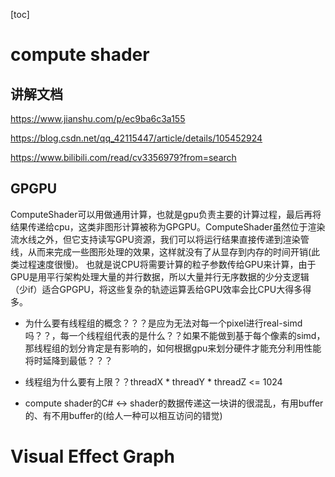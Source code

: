 [toc]


# compute shader
## 讲解文档
https://www.jianshu.com/p/ec9ba6c3a155

https://blog.csdn.net/qq_42115447/article/details/105452924

https://www.bilibili.com/read/cv3356979?from=search

## GPGPU
ComputeShader可以用做通用计算，也就是gpu负责主要的计算过程，最后再将结果传递给cpu，这类非图形计算被称为GPGPU。ComputeShader虽然位于渲染流水线之外，但它支持读写GPU资源，我们可以将运行结果直接传递到渲染管线，从而来完成一些图形处理的效果，这样就没有了从显存到内存的时间开销(此类过程速度很慢)。
也就是说CPU将需要计算的粒子参数传给GPU来计算，由于GPU是用平行架构处理大量的并行数据，所以大量并行无序数据的少分支逻辑（少if）适合GPGPU，将这些复杂的轨迹运算丢给GPU效率会比CPU大得多得多。



- 为什么要有线程组的概念？？？是应为无法对每一个pixel进行real-simd吗？？，每一个线程组代表的是什么？？如果不能做到基于每个像素的simd，那线程组的划分肯定是有影响的，如何根据gpu来划分硬件才能充分利用性能将时延降到最低？？？
- 线程组为什么要有上限？？threadX * threadY * threadZ <= 1024

- compute shader的C# <-> shader的数据传递这一块讲的很混乱，有用buffer的、有不用buffer的(给人一种可以相互访问的错觉)




# Visual Effect Graph


